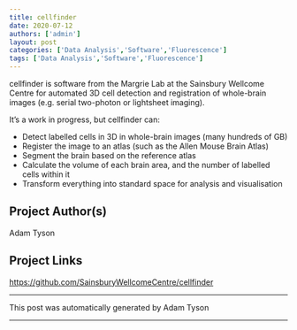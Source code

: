 ```yaml
---
title: cellfinder
date: 2020-07-12
authors: ['admin']
layout: post
categories: ['Data Analysis','Software','Fluorescence']
tags: ['Data Analysis','Software','Fluorescence']
---
```

cellfinder is software from the Margrie Lab at the Sainsbury Wellcome Centre for automated 3D cell detection and registration of whole-brain images (e.g. serial two-photon or lightsheet imaging).

It’s a work in progress, but cellfinder can:

   - Detect labelled cells in 3D in whole-brain images (many hundreds of GB)
   - Register the image to an atlas (such as the Allen Mouse Brain Atlas)
   - Segment the brain based on the reference atlas
   - Calculate the volume of each brain area, and the number of labelled cells within it
   - Transform everything into standard space for analysis and visualisation
## Project Author(s)
Adam Tyson
## Project Links
https://github.com/SainsburyWellcomeCentre/cellfinder
***
This post was automatically generated by
Adam Tyson
***
